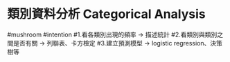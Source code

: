 # 類別資料分析 Categorical Analysis
#mushroom
#intention
#1.看各類別出現的頻率 → 描述統計
#2.看類別與類別之間是否有關 → 列聯表、卡方檢定
#3.建立預測模型 → logistic regression、決策樹等
